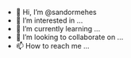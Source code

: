 - 👋 Hi, I’m @sandormehes
- 👀 I’m interested in ...
- 🌱 I’m currently learning ...
- 💞️ I’m looking to collaborate on ...
- 📫 How to reach me ...

<!---
sandormehes/sandormehes is a ✨ special ✨ repository because its `README.md` (this file) appears on your GitHub profile.
You can click the Preview link to take a look at your changes.
--->
